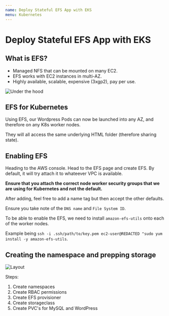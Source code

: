 ```yaml
---
name: Deploy Stateful EFS App with EKS
menu: Kubernetes
---
```


# Deploy Stateful EFS App with EKS

## What is EFS?

- Managed NFS that can be mounted on many EC2.
- EFS works with EC2 instances in multi-AZ.
- Highly available, scalable, expensive (3xgp2), pay per use.

![Under the hood](https://res.cloudinary.com/gitgoodclub/image/upload/v1548299128/eks-course/Screen_Shot_2019-01-24_at_2.05.15_pm.png)

## EFS for Kubernetes

Using EFS, our Wordpress Pods can now be launched into any AZ, and therefore on any K8s worker nodes.

They will all access the same underlying HTML folder (therefore sharing state).

## Enabling EFS

Heading to the AWS console. Head to the EFS page and create EFS. By default, it will try attach it to whateever VPC is available.

**Ensure that you attach the correct node worker security groups that we are using for Kubernetes and not the default.**

After adding, feel free to add a name tag but then accept the other defaults.

Ensure you take note of the `DNS name` and `File System ID`.

To be able to enable the EFS, we need to install `amazon-efs-utils` onto each of the worker nodes.

Example being `ssh -i .ssh/path/to/key.pem ec2-user@REDACTED "sudo yum install -y amazon-efs-utils`.

## Creating the namespace and prepping storage

![Layout](https://res.cloudinary.com/gitgoodclub/image/upload/v1548300383/eks-course/Screen_Shot_2019-01-24_at_2.26.08_pm.png)

Steps:

1. Create namespaces
2. Create RBAC permissions
3. Create EFS provisioner
4. Create storageclass
5. Create PVC's for MySQL and WordPress
